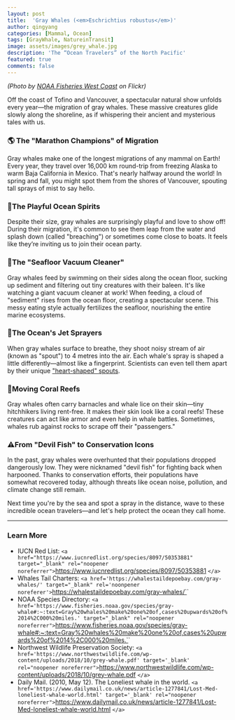 ```yaml
---
layout: post
title:  'Gray Whales (<em>Eschrichtius robustus</em>)'
author: qingyang
categories: [Mammal, Ocean]
tags: [GrayWhale, NatureinTransit]
image: assets/images/grey_whale.jpg
description: 'The “Ocean Travelers” of the North Pacific'
featured: true
comments: false
---
```

*(Photo by [NOAA Fisheries West Coast](https://www.flickr.com/photos/nmfs_northwest/17628350103) on Flickr)*

Off the coast of Tofino and Vancouver, a spectacular natural show unfolds every year—the migration of gray whales. These massive creatures glide slowly along the shoreline, as if whispering their ancient and mysterious tales with us.

### 🌎 The "Marathon Champions" of Migration

Gray whales make one of the longest migrations of any mammal on Earth! Every year, they travel over 16,000 km round-trip from freezing Alaska to warm Baja California in Mexico. That's nearly halfway around the world! In spring and fall, you might spot them from the shores of Vancouver, spouting tall sprays of mist to say hello.

### 🌊The Playful Ocean Spirits

Despite their size, gray whales are surprisingly playful and love to show off! During their migration, it's common to see them leap from the water and splash down (called "breaching") or sometimes come close to boats. It feels like they’re inviting us to join their ocean party.

### 🦐The "Seafloor Vacuum Cleaner"

Gray whales feed by swimming on their sides along the ocean floor, sucking up sediment and filtering out tiny creatures with their baleen. It's like watching a giant vacuum cleaner at work! When feeding, a cloud of "sediment" rises from the ocean floor, creating a spectacular scene. This messy eating style actually fertilizes the seafloor, nourishing the entire marine ecosystems.

### 💨The Ocean's Jet Sprayers

When gray whales surface to breathe, they shoot noisy stream of air (known as "spout") to 4 metres into the air. Each whale's spray is shaped a little differently—almost like a fingerprint. Scientists can even tell them apart by their unique [&#34;heart-shaped&#34; spouts](https://whalestaildepoebay.com/gray-whales/).

### 🪸Moving Coral Reefs

Gray whales often carry barnacles and whale lice on their skin—tiny hitchhikers living rent-free. It makes their skin look like a coral reefs! These creatures can act like armor and even help in whale battles. Sometimes, whales rub against rocks to scrape off their "passengers."

### ⚠From "Devil Fish" to Conservation Icons

In the past, gray whales were overhunted that their populations dropped dangerously low. They were nicknamed "devil fish" for fighting back when harpooned. Thanks to conservation efforts, their populations have somewhat recovered today, although threats like ocean noise, pollution, and climate change still remain.

Next time you're by the sea and spot a spray in the distance, wave to these incredible ocean travelers—and let's help protect the ocean they call home.

---

### Learn More

- IUCN Red List: `<a href="https://www.iucnredlist.org/species/8097/50353881" target="_blank" rel="noopener noreferrer">`https://www.iucnredlist.org/species/8097/50353881 `</a>`
- Whales Tail Charters: `<a href='https://whalestaildepoebay.com/gray-whales/' target="_blank" rel='noonpener noreferer'>`https://whalestaildepoebay.com/gray-whales/`</a>`
- NOAA Species Directory: `<a href='https://www.fisheries.noaa.gov/species/gray-whale#:~:text=Gray%20whales%20make%20one%20of,cases%20upwards%20of%2014%2C000%20miles.' target="_blank" rel="noopener noreferrer">`https://www.fisheries.noaa.gov/species/gray-whale#:~:text=Gray%20whales%20make%20one%20of,cases%20upwards%20of%2014%2C000%20miles.`</a>`
- Northwest Wildlife Preservation Society: `<a href='https://www.northwestwildlife.com/wp-content/uploads/2018/10/grey-whale.pdf' target='_blank' rel="noopener noreferrer">`https://www.northwestwildlife.com/wp-content/uploads/2018/10/grey-whale.pdf `</a>`
- Daily Mail. (2010, May 12). The Loneliest whale in the world. `<a href='https://www.dailymail.co.uk/news/article-1277841/Lost-Med-loneliest-whale-world.html' target='_blank' rel="noopener noreferrer">`https://www.dailymail.co.uk/news/article-1277841/Lost-Med-loneliest-whale-world.html `</a>`
